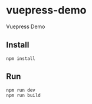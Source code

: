 # vuepress-demo
Vuepress Demo

## Install
```
npm install
```

## Run
```
npm run dev
npm run build
```
